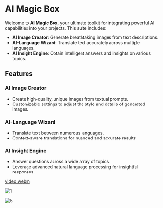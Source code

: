# AI Magic Box

Welcome to **AI Magic Box**, your ultimate toolkit for integrating powerful AI capabilities into your projects. This suite includes:

- **AI Image Creator**: Generate breathtaking images from text descriptions.
- **AI-Language Wizard**: Translate text accurately across multiple languages.
- **AI Insight Engine**: Obtain intelligent answers and insights on various topics.

## Features

### AI Image Creator
- Create high-quality, unique images from textual prompts.
- Customizable settings to adjust the style and details of generated images.

### AI-Language Wizard
- Translate text between numerous languages.
- Context-aware translations for nuanced and accurate results.

### AI Insight Engine
- Answer questions across a wide array of topics.
- Leverage advanced natural language processing for insightful responses.


[video.webm](https://github.com/user-attachments/assets/517f7570-2fe4-4ee9-8f62-6922f8fb8c63)


![1](https://github.com/user-attachments/assets/1037e283-aa7b-4e66-a687-dca9bf8cd7fb)


![5](https://github.com/user-attachments/assets/01fdc794-eede-4624-96e1-7a43add2ac66)


